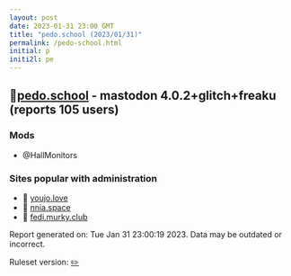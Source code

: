 ```yaml
---
layout: post
date: 2023-01-31 23:00 GMT
title: "pedo.school (2023/01/31)"
permalink: /pedo-school.html
initial: p
initi2l: pe
---
```


## 🧸[pedo.school](https://pedo.school) - mastodon 4.0.2+glitch+freaku (reports 105 users)

### Mods
 * @HallMonitors

### Sites popular with administration

* 🧸 [youjo.love](/youjo-love.html)
* 🧸 [nnia.space](/nnia-space.html)
* 🐘 [fedi.murky.club](/fedi-murky-club.html)

Report generated on: Tue Jan 31 23:00:19 2023. Data may be outdated or incorrect.

Ruleset version: [✏️](/version-pencil)
